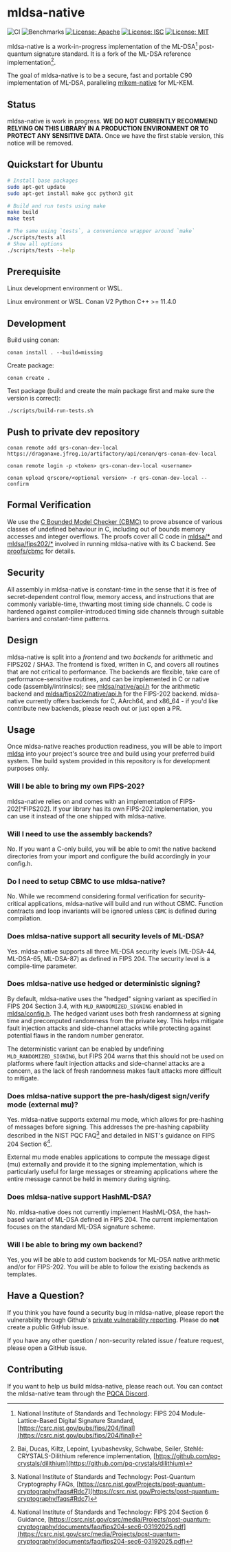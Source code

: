 [//]: # (SPDX-License-Identifier: CC-BY-4.0)

# mldsa-native

![CI](https://github.com/pq-code-package/mldsa-native/actions/workflows/ci.yml/badge.svg)
![Benchmarks](https://github.com/pq-code-package/mldsa-native/actions/workflows/bench.yml/badge.svg)
[![License: Apache](https://img.shields.io/badge/license-Apache--2.0-green.svg)](https://www.apache.org/licenses/LICENSE-2.0)
[![License: ISC](https://img.shields.io/badge/License-ISC-blue.svg)](https://opensource.org/licenses/ISC)
[![License: MIT](https://img.shields.io/badge/License-MIT-yellow.svg)](https://opensource.org/licenses/MIT)

mldsa-native is a work-in-progress implementation of the ML-DSA[^FIPS204] post-quantum signature standard. It is a fork of the ML-DSA reference implementation[^REF].

The goal of mldsa-native is to be a secure, fast and portable C90 implementation of ML-DSA, paralleling [mlkem-native](https://github.com/pq-code-package/mlkem-native) for ML-KEM.

## Status

mldsa-native is work in progress. **WE DO NOT CURRENTLY RECOMMEND RELYING ON THIS LIBRARY IN A
PRODUCTION ENVIRONMENT OR TO PROTECT ANY SENSITIVE DATA.** Once we have the first stable version,
this notice will be removed.

## Quickstart for Ubuntu

```bash
# Install base packages
sudo apt-get update
sudo apt-get install make gcc python3 git

# Build and run tests using make
make build
make test

# The same using `tests`, a convenience wrapper around `make`
./scripts/tests all
# Show all options
./scripts/tests --help
```

## Prerequisite

Linux development environment or WSL.

Linux environment or WSL.
Conan V2
Python
C++ >= 11.4.0

## Development

Build using conan:

    conan install . --build=missing

Create package:
    
    conan create .

Test package (build and create the main package first and make sure the version is correct):

    ./scripts/build-run-tests.sh


## Push to private dev repository

    conan remote add qrs-conan-dev-local https://dragonaxe.jfrog.io/artifactory/api/conan/qrs-conan-dev-local

    conan remote login -p <token> qrs-conan-dev-local <username>

    conan upload qrscore/<optional version> -r qrs-conan-dev-local --confirm

## Formal Verification

We use the [C Bounded Model Checker (CBMC)](https://github.com/diffblue/cbmc) to prove absence of various classes of undefined behaviour in C, including out of bounds memory accesses and integer overflows. The proofs cover all C code in [mldsa/*](mldsa) and [mldsa/fips202/*](mldsa/fips202) involved in running mldsa-native with its C backend. See [proofs/cbmc](proofs/cbmc) for details.

## Security

All assembly in mldsa-native is constant-time in the sense that it is free of secret-dependent control flow, memory access,
and instructions that are commonly variable-time, thwarting most timing side channels. C code is hardened against compiler-introduced
timing side channels through suitable barriers and constant-time patterns.

## Design

mldsa-native is split into a _frontend_ and two _backends_ for arithmetic and FIPS202 / SHA3. The frontend is
fixed, written in C, and covers all routines that are not critical to performance. The backends are flexible, take care of
performance-sensitive routines, and can be implemented in C or native code (assembly/intrinsics); see
[mldsa/native/api.h](mldsa/native/api.h) for the arithmetic backend and 
[mldsa/fips202/native/api.h](mldsa/fips202/native/api.h) for the FIPS-202 backend. mldsa-native currently
offers backends for C, AArch64, and x86_64 - if you'd like contribute new backends, please reach out or just open a PR.

## Usage

Once mldsa-native reaches production readiness, you will be able to import [mldsa](mldsa) into your project's source tree and build using your preferred build system. The build system provided in this repository is for development purposes only.

### Will I be able to bring my own FIPS-202?

mldsa-native relies on and comes with an implementation of FIPS-202[^FIPS202]. If your library has its own FIPS-202 implementation, you
can use it instead of the one shipped with mldsa-native.

### Will I need to use the assembly backends?

No. If you want a C-only build, you will be able to omit the native backend directories from your import and configure the build accordingly in your config.h.

### Do I need to setup CBMC to use mldsa-native?

No. While we recommend considering formal verification for security-critical applications, mldsa-native will build and run without CBMC. Function contracts and loop invariants will be ignored unless `CBMC` is defined during compilation.

### Does mldsa-native support all security levels of ML-DSA?

Yes. mldsa-native supports all three ML-DSA security levels (ML-DSA-44, ML-DSA-65, ML-DSA-87) as defined in FIPS 204. The security level is a compile-time parameter.

### Does mldsa-native use hedged or deterministic signing?

By default, mldsa-native uses the "hedged" signing variant as specified in FIPS 204 Section 3.4, with `MLD_RANDOMIZED_SIGNING` enabled in [mldsa/config.h](mldsa/config.h). The hedged variant uses both fresh randomness at signing time and precomputed randomness from the private key. This helps mitigate fault injection attacks and side-channel attacks while protecting against potential flaws in the random number generator.

The deterministic variant can be enabled by undefining `MLD_RANDOMIZED_SIGNING`, but FIPS 204 warns that this should not be used on platforms where fault injection attacks and side-channel attacks are a concern, as the lack of fresh randomness makes fault attacks more difficult to mitigate.

### Does mldsa-native support the pre-hash/digest sign/verify mode (external mu)?

Yes. mldsa-native supports external mu mode, which allows for pre-hashing of messages before signing. This addresses the pre-hashing capability described in the NIST PQC FAQ[^NIST_FAQ] and detailed in NIST's guidance on FIPS 204 Section 6[^NIST_FIPS204_SEC6].

External mu mode enables applications to compute the message digest (mu) externally and provide it to the signing implementation, which is particularly useful for large messages or streaming applications where the entire message cannot be held in memory during signing.

### Does mldsa-native support HashML-DSA?

No. mldsa-native does not currently implement HashML-DSA, the hash-based variant of ML-DSA defined in FIPS 204. The current implementation focuses on the standard ML-DSA signature scheme.

### Will I be able to bring my own backend?

Yes, you will be able to add custom backends for ML-DSA native arithmetic and/or for FIPS-202. You will be able to follow the existing backends as templates.

## Have a Question?

If you think you have found a security bug in mldsa-native, please report the vulnerability through
Github's [private vulnerability reporting](https://github.com/pq-code-package/mldsa-native/security). 
Please do **not** create a public GitHub issue.

If you have any other question / non-security related issue / feature request, please open a GitHub issue.

## Contributing

If you want to help us build mldsa-native, please reach out. You can contact the mldsa-native team
through the [PQCA Discord](https://discord.com/invite/xyVnwzfg5R).

<!--- bibliography --->
[^FIPS204]: National Institute of Standards and Technology: FIPS 204 Module-Lattice-Based Digital Signature Standard, [https://csrc.nist.gov/pubs/fips/204/final](https://csrc.nist.gov/pubs/fips/204/final)
[^REF]: Bai, Ducas, Kiltz, Lepoint, Lyubashevsky, Schwabe, Seiler, Stehlé: CRYSTALS-Dilithium reference implementation, [https://github.com/pq-crystals/dilithium](https://github.com/pq-crystals/dilithium)
[^NIST_FAQ]: National Institute of Standards and Technology: Post-Quantum Cryptography FAQs, [https://csrc.nist.gov/Projects/post-quantum-cryptography/faqs#Rdc7](https://csrc.nist.gov/Projects/post-quantum-cryptography/faqs#Rdc7)
[^NIST_FIPS204_SEC6]: National Institute of Standards and Technology: FIPS 204 Section 6 Guidance, [https://csrc.nist.gov/csrc/media/Projects/post-quantum-cryptography/documents/faq/fips204-sec6-03192025.pdf](https://csrc.nist.gov/csrc/media/Projects/post-quantum-cryptography/documents/faq/fips204-sec6-03192025.pdf)

